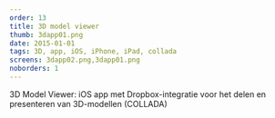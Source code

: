 ```yaml
---
order: 13
title: 3D model viewer
thumb: 3dapp01.png
date: 2015-01-01
tags: 3D, app, iOS, iPhone, iPad, collada
screens: 3dapp02.png,3dapp01.png
noborders: 1
---
```


3D Model Viewer: iOS app met Dropbox-integratie voor het delen en presenteren van 3D-modellen (COLLADA)  
